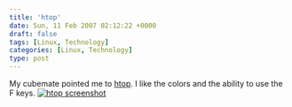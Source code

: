 ```yaml
---
title: 'htop'
date: Sun, 11 Feb 2007 02:12:22 +0000
draft: false
tags: [Linux, Technology]
categories: [Linux, Technology]
type: post
---
```


My cubemate pointed me to [htop](http://htop.sourceforge.net/). I like the colors and the ability to use the F keys. [![htop screenshot](http://zeusville.files.wordpress.com/2007/02/htop.png)](http://zeusville.files.wordpress.com/2007/02/htop.png "htop screenshot")